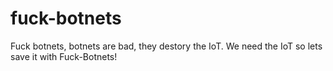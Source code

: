 # fuck-botnets
Fuck botnets, botnets are bad, they destory the IoT. We need the IoT so lets save it with Fuck-Botnets!
